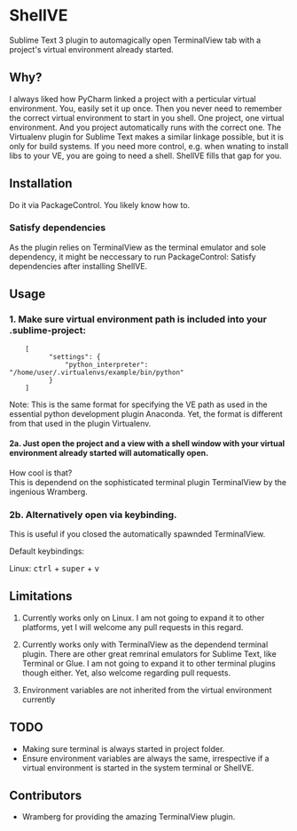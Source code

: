 # ShellVE
Sublime Text 3 plugin to automagically open TerminalView tab with a project's virtual environment already started.

## Why?
I always liked how PyCharm linked a project with a perticular virtual environment. You, easily set it up once. Then you never need to remember the correct virtual environment to start in you shell.  One project, one virtual environment. And you project automatically runs with the correct one.
The Virtualenv plugin for Sublime Text makes a similar linkage possible, but it is only for build systems. If you need more control, e.g. when wnating to install libs to your VE, you are going to need a shell.
ShellVE fills that gap for you.

## Installation
Do it via PackageControl. You likely know how to.

### Satisfy dependencies
As the plugin relies on TerminalView as the terminal emulator and sole dependency, it might be neccessary to run PackageControl: Satisfy dependencies after installing ShellVE.

## Usage
### 1. Make sure virtual environment path is included into your .sublime-project:

        [
              "settings": {
                  "python_interpreter": "/home/user/.virtualenvs/example/bin/python"
              }
        ]
Note: This is the same format for specifying the VE path as used in the essential python development plugin Anaconda. Yet, the format is different from that used in the plugin Virtualenv.

#### 2a. Just open the project and a view with a shell window with your virtual environment already started will automatically open.
          
How cool is that?        
This is dependend on the sophisticated terminal plugin TerminalView by the ingenious Wramberg.          

### 2b. Alternatively open via keybinding.

This is useful if you closed the automatically spawnded TerminalView.

Default keybindings:

Linux: <kbd>ctrl</kbd> + <kbd>super</kbd> + <kbd>v</kbd>

## Limitations
1. Currently works only on Linux. I am not going to expand it to other platforms, yet I will welcome any pull requests in this regard.

2. Currently works only with TerminalView as the dependend terminal plugin. There are other great remrinal emulators for Sublime Text, like Terminal or Glue. I am not going to expand it to other terminal plugins though either. Yet, also welcome regarding pull requests.

3. Environment variables are not inherited from the virtual environment currently

## TODO
- Making sure terminal is always started in project folder.
- Ensure environment variables are always the same, irrespective if a virtual environment is started in the system terminal or ShellVE.

## Contributors
- Wramberg for providing the amazing TerminalView plugin.

